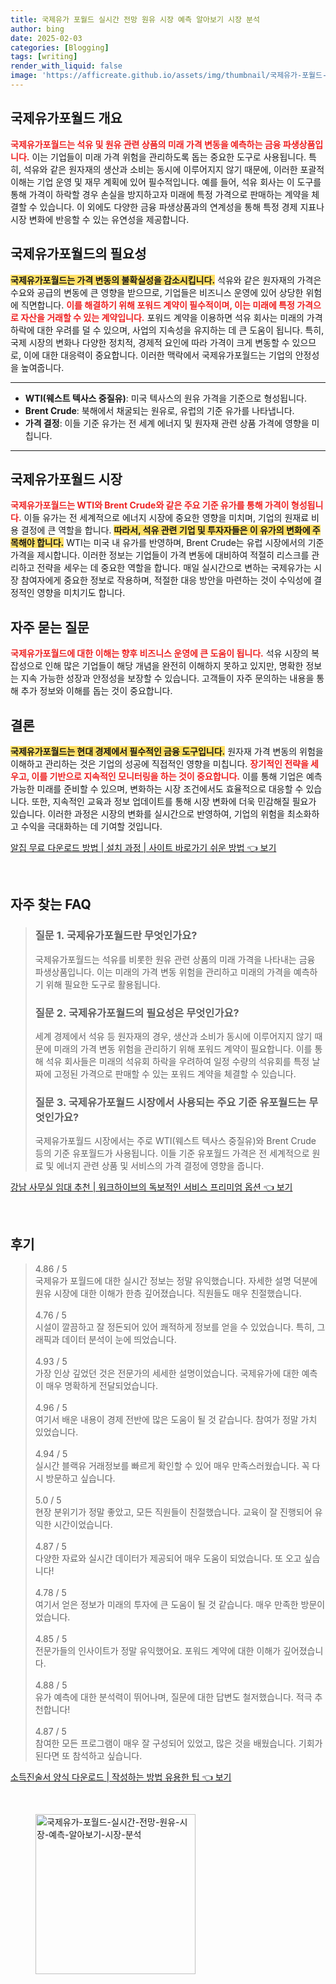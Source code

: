 ```yaml
---
title: 국제유가 포월드 실시간 전망 원유 시장 예측 알아보기 시장 분석
author: bing
date: 2025-02-03
categories: [Blogging]
tags: [writing]
render_with_liquid: false
image: 'https://afficreate.github.io/assets/img/thumbnail/국제유가-포월드-실시간-전망-원유-시장-예측-알아보기-시장-분석.webp'
---
```



<h2 id='국제유가포월드_개요'>국제유가포월드 개요</h2>

<p><b><span style="color: #ee2323;">국제유가포월드는 석유 및 원유 관련 상품의 미래 가격 변동을 예측하는 금융 파생상품입니다.</span></b> 이는 기업들이 미래 가격 위험을 관리하도록 돕는 중요한 도구로 사용됩니다. 특히, 석유와 같은 원자재의 생산과 소비는 동시에 이루어지지 않기 때문에, 이러한 포괄적 이해는 기업 운영 및 재무 계획에 있어 필수적입니다. 예를 들어, 석유 회사는 이 도구를 통해 가격이 하락할 경우 손실을 방지하고자 미래에 특정 가격으로 판매하는 계약을 체결할 수 있습니다. 이 외에도 다양한 금융 파생상품과의 연계성을 통해 특정 경제 지표나 시장 변화에 반응할 수 있는 유연성을 제공합니다.</p>

<h2 id='국제유가포월드_필요성'>국제유가포월드의 필요성</h2>

<p><b><span style="background-color: #ffe066;">국제유가포월드는 가격 변동의 불확실성을 감소시킵니다.</span></b> 석유와 같은 원자재의 가격은 수요와 공급의 변동에 큰 영향을 받으므로, 기업들은 비즈니스 운영에 있어 상당한 위험에 직면합니다. <b><span style="color: #ee2323;">이를 해결하기 위해 포워드 계약이 필수적이며, 이는 미래에 특정 가격으로 자산을 거래할 수 있는 계약입니다.</span></b> 포워드 계약을 이용하면 석유 회사는 미래의 가격 하락에 대한 우려를 덜 수 있으며, 사업의 지속성을 유지하는 데 큰 도움이 됩니다. 특히, 국제 시장의 변화나 다양한 정치적, 경제적 요인에 따라 가격이 크게 변동할 수 있으므로, 이에 대한 대응력이 중요합니다. 이러한 맥락에서 국제유가포월드는 기업의 안정성을 높여줍니다.</p>

<hr />

<ul>
    <li><b>WTI(웨스트 텍사스 중질유)</b>: 미국 텍사스의 원유 가격을 기준으로 형성됩니다.</li>
    <li><b>Brent Crude</b>: 북해에서 채굴되는 원유로, 유럽의 기준 유가를 나타냅니다.</li>
    <li><b>가격 결정</b>: 이들 기준 유가는 전 세계 에너지 및 원자재 관련 상품 가격에 영향을 미칩니다.</li>
</ul>

<hr />

<h2 id='국제유가포월드_시장'>국제유가포월드 시장</h2>

<p><b><span style="color: #ee2323;">국제유가포월드는 WTI와 Brent Crude와 같은 주요 기준 유가를 통해 가격이 형성됩니다.</span></b> 이들 유가는 전 세계적으로 에너지 시장에 중요한 영향을 미치며, 기업의 원재료 비용 결정에 큰 역할을 합니다. <b><span style="background-color: #ffe066;">따라서, 석유 관련 기업 및 투자자들은 이 유가의 변화에 주목해야 합니다.</span></b> WTI는 미국 내 유가를 반영하며, Brent Crude는 유럽 시장에서의 기준 가격을 제시합니다. 이러한 정보는 기업들이 가격 변동에 대비하여 적절히 리스크를 관리하고 전략을 세우는 데 중요한 역할을 합니다. 매일 실시간으로 변하는 국제유가는 시장 참여자에게 중요한 정보로 작용하며, 적절한 대응 방안을 마련하는 것이 수익성에 결정적인 영향을 미치기도 합니다.</p>

<h2 id='자주_묻는_질문'>자주 묻는 질문</h2>

<p><b><span style="color: #ee2323;">국제유가포월드에 대한 이해는 향후 비즈니스 운영에 큰 도움이 됩니다.</span></b> 석유 시장의 복잡성으로 인해 많은 기업들이 해당 개념을 완전히 이해하지 못하고 있지만, 명확한 정보는 지속 가능한 성장과 안정성을 보장할 수 있습니다. 고객들이 자주 문의하는 내용을 통해 추가 정보와 이해를 돕는 것이 중요합니다.</p>

<h2 id='결론'>결론</h2>

<p><b><span style="background-color: #ffe066;">국제유가포월드는 현대 경제에서 필수적인 금융 도구입니다.</span></b> 원자재 가격 변동의 위험을 이해하고 관리하는 것은 기업의 성공에 직접적인 영향을 미칩니다. <b><span style="color: #ee2323;">장기적인 전략을 세우고, 이를 기반으로 지속적인 모니터링을 하는 것이 중요합니다.</span></b> 이를 통해 기업은 예측 가능한 미래를 준비할 수 있으며, 변화하는 시장 조건에서도 효율적으로 대응할 수 있습니다. 또한, 지속적인 교육과 정보 업데이트를 통해 시장 변화에 더욱 민감해질 필요가 있습니다. 이러한 과정은 시장의 변화를 실시간으로 반영하여, 기업의 위험을 최소화하고 수익을 극대화하는 데 기여할 것입니다.</p>


<p><a class="click-button" title="알집 무료 다운로드 방법 | 설치 과정 | 사이트 바로가기 쉬운 방법" href="https://afficreate.github.io/posts/%EC%95%8C%EC%A7%91-%EB%AC%B4%EB%A3%8C-%EB%8B%A4%EC%9A%B4%EB%A1%9C%EB%93%9C-%EB%B0%A9%EB%B2%95-%EC%84%A4%EC%B9%98-%EA%B3%BC%EC%A0%95-%EC%82%AC%EC%9D%B4%ED%8A%B8-%EB%B0%94%EB%A1%9C%EA%B0%80%EA%B8%B0-%EC%89%AC%EC%9A%B4-%EB%B0%A9%EB%B2%95/" rel="dofollow">알집 무료 다운로드 방법 | 설치 과정 | 사이트 바로가기 쉬운 방법 👈 보기</a></p><br>
<h2 id='자주_찾는_FAQ'>자주 찾는 FAQ</h2>
<div itemscope="" itemtype="https://schema.org/FAQPage"> 
<blockquote> 
<div itemscope="" itemprop="mainEntity" itemtype="https://schema.org/Question"> 
<h3 itemprop="name">질문 1. 국제유가포월드란 무엇인가요?</h3> 
<div itemscope="" itemprop="acceptedAnswer" itemtype="https://schema.org/Answer"> 
<span itemprop="text"> 
<p>국제유가포월드는 석유를 비롯한 원유 관련 상품의 미래 가격을 나타내는 금융 파생상품입니다. 이는 미래의 가격 변동 위험을 관리하고 미래의 가격을 예측하기 위해 필요한 도구로 활용됩니다.</p> 
</span> 
</div> 
</div> 

<div itemscope="" itemprop="mainEntity" itemtype="https://schema.org/Question"> 
<h3 itemprop="name">질문 2. 국제유가포월드의 필요성은 무엇인가요?</h3> 
<div itemscope="" itemprop="acceptedAnswer" itemtype="https://schema.org/Answer"> 
<span itemprop="text"> 
<p>세계 경제에서 석유 등 원자재의 경우, 생산과 소비가 동시에 이루어지지 않기 때문에 미래의 가격 변동 위험을 관리하기 위해 포워드 계약이 필요합니다. 이를 통해 석유 회사들은 미래의 석유회 하락을 우려하여 일정 수량의 석유회를 특정 날짜에 고정된 가격으로 판매할 수 있는 포워드 계약을 체결할 수 있습니다.</p> 
</span> 
</div> 
</div> 

<div itemscope="" itemprop="mainEntity" itemtype="https://schema.org/Question"> 
<h3 itemprop="name">질문 3. 국제유가포월드 시장에서 사용되는 주요 기준 유포월드는 무엇인가요?</h3> 
<div itemscope="" itemprop="acceptedAnswer" itemtype="https://schema.org/Answer"> 
<span itemprop="text"> 
<p>국제유가포월드 시장에서는 주로 WTI(웨스트 텍사스 중질유)와 Brent Crude 등의 기준 유포월드가 사용됩니다. 이들 기준 유포월드 가격은 전 세계적으로 원료 및 에너지 관련 상품 및 서비스의 가격 결정에 영향을 줍니다.</p> 
</span> 
</div> 
</div> 
</blockquote> 
</div>
<p><a class="click-button" title="강남 사무실 임대 추천 | 워크하이브의 독보적인 서비스 프리미엄 옵션" href="https://afficreate.github.io/posts/%EA%B0%95%EB%82%A8-%EC%82%AC%EB%AC%B4%EC%8B%A4-%EC%9E%84%EB%8C%80-%EC%B6%94%EC%B2%9C-%EC%9B%8C%ED%81%AC%ED%95%98%EC%9D%B4%EB%B8%8C%EC%9D%98-%EB%8F%85%EB%B3%B4%EC%A0%81%EC%9D%B8-%EC%84%9C%EB%B9%84%EC%8A%A4-%ED%94%84%EB%A6%AC%EB%AF%B8%EC%97%84-%EC%98%B5%EC%85%98/" rel="dofollow">강남 사무실 임대 추천 | 워크하이브의 독보적인 서비스 프리미엄 옵션 👈 보기</a></p><br>
<h2 id='후기'>후기</h2>
<div itemscope itemtype="https://schema.org/Product">
  <blockquote>
  <div itemprop="review" itemscope itemtype="https://schema.org/Review">
      <div itemprop="reviewRating" itemscope itemtype="https://schema.org/Rating"> <span itemprop="ratingValue">4.86</span> / <span itemprop="bestRating">5</span> </div>
      <span itemprop="reviewBody">국제유가 포월드에 대한 실시간 정보는 정말 유익했습니다. 자세한 설명 덕분에 원유 시장에 대한 이해가 한층 깊어졌습니다. 직원들도 매우 친절했습니다.</span>
  </div>
  <br>
  <div itemprop="review" itemscope itemtype="https://schema.org/Review">
      <div itemprop="reviewRating" itemscope itemtype="https://schema.org/Rating"> <span itemprop="ratingValue">4.76</span> / <span itemprop="bestRating">5</span> </div>
      <span itemprop="reviewBody">시설이 깔끔하고 잘 정돈되어 있어 쾌적하게 정보를 얻을 수 있었습니다. 특히, 그래픽과 데이터 분석이 눈에 띄었습니다.</span>
  </div>
  <br>
  <div itemprop="review" itemscope itemtype="https://schema.org/Review">
      <div itemprop="reviewRating" itemscope itemtype="https://schema.org/Rating"> <span itemprop="ratingValue">4.93</span> / <span itemprop="bestRating">5</span> </div>
      <span itemprop="reviewBody">가장 인상 깊었던 것은 전문가의 세세한 설명이었습니다. 국제유가에 대한 예측이 매우 명확하게 전달되었습니다.</span>
  </div>
  <br>
  <div itemprop="review" itemscope itemtype="https://schema.org/Review">
      <div itemprop="reviewRating" itemscope itemtype="https://schema.org/Rating"> <span itemprop="ratingValue">4.96</span> / <span itemprop="bestRating">5</span> </div>
      <span itemprop="reviewBody">여기서 배운 내용이 경제 전반에 많은 도움이 될 것 같습니다. 참여가 정말 가치 있었습니다.</span>
  </div>
  <br>
  <div itemprop="review" itemscope itemtype="https://schema.org/Review">
      <div itemprop="reviewRating" itemscope itemtype="https://schema.org/Rating"> <span itemprop="ratingValue">4.94</span> / <span itemprop="bestRating">5</span> </div>
      <span itemprop="reviewBody">실시간 블랙유 거래정보를 빠르게 확인할 수 있어 매우 만족스러웠습니다. 꼭 다시 방문하고 싶습니다.</span>
  </div>
  <br>
  <div itemprop="review" itemscope itemtype="https://schema.org/Review">
      <div itemprop="reviewRating" itemscope itemtype="https://schema.org/Rating"> <span itemprop="ratingValue">5.0</span> / <span itemprop="bestRating">5</span> </div>
      <span itemprop="reviewBody">현장 분위기가 정말 좋았고, 모든 직원들이 친절했습니다. 교육이 잘 진행되어 유익한 시간이었습니다.</span>
  </div>
  <br>
  <div itemprop="review" itemscope itemtype="https://schema.org/Review">
      <div itemprop="reviewRating" itemscope itemtype="https://schema.org/Rating"> <span itemprop="ratingValue">4.87</span> / <span itemprop="bestRating">5</span> </div>
      <span itemprop="reviewBody">다양한 자료와 실시간 데이터가 제공되어 매우 도움이 되었습니다. 또 오고 싶습니다!</span>
  </div>
  <br>
  <div itemprop="review" itemscope itemtype="https://schema.org/Review">
      <div itemprop="reviewRating" itemscope itemtype="https://schema.org/Rating"> <span itemprop="ratingValue">4.78</span> / <span itemprop="bestRating">5</span> </div>
      <span itemprop="reviewBody">여기서 얻은 정보가 미래의 투자에 큰 도움이 될 것 같습니다. 매우 만족한 방문이었습니다.</span>
  </div>
  <br>
  <div itemprop="review" itemscope itemtype="https://schema.org/Review">
      <div itemprop="reviewRating" itemscope itemtype="https://schema.org/Rating"> <span itemprop="ratingValue">4.85</span> / <span itemprop="bestRating">5</span> </div>
      <span itemprop="reviewBody">전문가들의 인사이트가 정말 유익했어요. 포워드 계약에 대한 이해가 깊어졌습니다.</span>
  </div>
  <br>
  <div itemprop="review" itemscope itemtype="https://schema.org/Review">
      <div itemprop="reviewRating" itemscope itemtype="https://schema.org/Rating"> <span itemprop="ratingValue">4.88</span> / <span itemprop="bestRating">5</span> </div>
      <span itemprop="reviewBody">유가 예측에 대한 분석력이 뛰어나며, 질문에 대한 답변도 철저했습니다. 적극 추천합니다!</span>
  </div>
  <br>
  <div itemprop="review" itemscope itemtype="https://schema.org/Review">
      <div itemprop="reviewRating" itemscope itemtype="https://schema.org/Rating"> <span itemprop="ratingValue">4.87</span> / <span itemprop="bestRating">5</span> </div>
      <span itemprop="reviewBody">참여한 모든 프로그램이 매우 잘 구성되어 있었고, 많은 것을 배웠습니다. 기회가 된다면 또 참석하고 싶습니다.</span>
  </div>
  </blockquote>
</div>
<p><a class="click-button" title="소득진술서 양식 다운로드 | 작성하는 방법 유용한 팁" href="https://afficreate.github.io/posts/%EC%86%8C%EB%93%9D%EC%A7%84%EC%88%A0%EC%84%9C-%EC%96%91%EC%8B%9D-%EB%8B%A4%EC%9A%B4%EB%A1%9C%EB%93%9C-%EC%9E%91%EC%84%B1%ED%95%98%EB%8A%94-%EB%B0%A9%EB%B2%95-%EC%9C%A0%EC%9A%A9%ED%95%9C-%ED%8C%81/" rel="dofollow">소득진술서 양식 다운로드 | 작성하는 방법 유용한 팁 👈 보기</a></p><br>
<figure class="image"><img src="https://afficreate.github.io/assets/img/thumbnail/국제유가-포월드-실시간-전망-원유-시장-예측-알아보기-시장-분석.webp" alt="국제유가-포월드-실시간-전망-원유-시장-예측-알아보기-시장-분석" width="256" height="256"></figure>